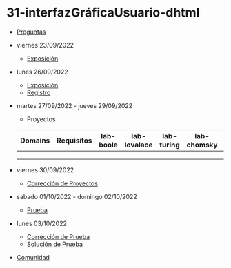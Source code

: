 # 31-interfazGráficaUsuario-dhtml

- [Preguntas](https://escuela.it/cursos/curso-recurrencia-desarrollo-software/clase/patron)
- viernes 23/09/2022
  - [Exposición](https://escuela.it/cursos/curso-recurrencia-desarrollo-software/clase/patron)
- lunes 26/09/2022
  - [Exposición](https://escuela.it/cursos/curso-recurrencia-desarrollo-software/clase/patron)
  - [Registro](https://forms.gle/pA2QvsW32P4KtTD77)
- martes 27/09/2022 - jueves 29/09/2022
  - Proyectos
  
  |Domains|Requisitos|lab-boole|lab-lovalace|lab-turing|lab-chomsky|lab-bernersLee|
  |-------|----------|---------|------------|----------|-----------|--------------|
  |       |          |         |            |          |           |              |
  |       |          |         |            |          |           |              |
  |       |          |         |            |          |           |              |
- viernes 30/09/2022
  - [Corrección de Proyectos](https://escuela.it/cursos/curso-recurrencia-desarrollo-software/clase/patron)
- sabado 01/10/2022 - domingo 02/10/2022
  - [Prueba](https://forms.gle/hB9UJoN2PYiexctH8)
- lunes 03/10/2022
  - [Corrección de Prueba](https://escuela.it/cursos/curso-recurrencia-desarrollo-software/clase/patron)
  - [Solución de Prueba](https://docs.google.com/spreadsheets/d/1Uwtqa5VdD5wK2X7eLgkS6_th16aPnsW8pa5Ft2TyLPo/edit#gid=0)
- [Comunidad](https://app.slack.com/client/T02S3KYD464/C02UL8R8QMN)